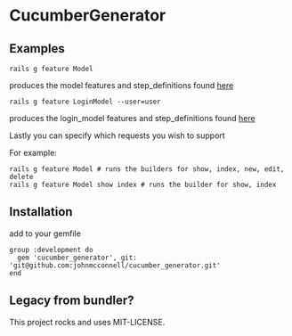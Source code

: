 # CucumberGenerator

## Examples

```
rails g feature Model
```
produces the model features and step_definitions found [here](https://github.com/johnmcconnell/cucumber_generator_app/tree/master/features)

```
rails g feature LoginModel --user=user
```

produces the login_model features and step_definitions found [here](https://github.com/johnmcconnell/cucumber_generator_app/tree/master/features)

Lastly you can specify which requests you wish to support

For example:

```
rails g feature Model # runs the builders for show, index, new, edit, delete
rails g feature Model show index # runs the builder for show, index
```

## Installation

add to your gemfile

```
group :development do
  gem 'cucumber_generator', git: 'git@github.com:johnmcconnell/cucumber_generator.git'
end
```

## Legacy from bundler?

This project rocks and uses MIT-LICENSE.
